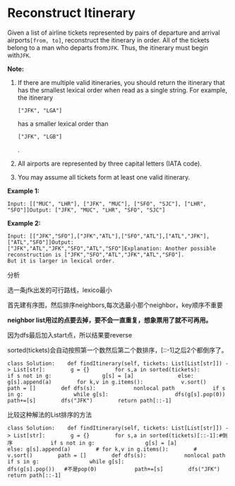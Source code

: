 # Reconstruct Itinerary

Given a list of airline tickets represented by pairs of departure and arrival airports`[from, to]`, reconstruct the itinerary in order. All of the tickets belong to a man who departs from`JFK`. Thus, the itinerary must begin with`JFK`.

**Note:**

1. If there are multiple valid itineraries, you should return the itinerary that has the smallest lexical order when read as a single string. For example, the itinerary

   `["JFK", "LGA"]`

   has a smaller lexical order than

   `["JFK", "LGB"]`

   .

2. All airports are represented by three capital letters \(IATA code\).
3. You may assume all tickets form at least one valid itinerary.

**Example 1:**

```text
Input: [["MUC", "LHR"], ["JFK", "MUC"], ["SFO", "SJC"], ["LHR", "SFO"]]Output: ["JFK", "MUC", "LHR", "SFO", "SJC"]
```

**Example 2:**

```text
Input: [["JFK","SFO"],["JFK","ATL"],["SFO","ATL"],["ATL","JFK"],["ATL","SFO"]]Output: ["JFK","ATL","JFK","SFO","ATL","SFO"]Explanation: Another possible reconstruction is ["JFK","SFO","ATL","JFK","ATL","SFO"].             But it is larger in lexical order.
```

分析

选一条jfk出发的可行路线，lexico最小

首先建有序图，然后排序neighbors,每次选最小那个neighbor，key顺序不重要

**neighbor list用过的点要去掉，要不会一直重复，想象票用了就不可再用。**

因为dfs最后加入start点，所以结果要reverse

sorted\(tickets\)会自动按照第一个数然后第二个数排序，\[::-1\]之后2个都倒序了。

```text
class Solution:    def findItinerary(self, tickets: List[List[str]]) -> List[str]:        g = {}        for s,a in sorted(tickets):            if s not in g:                g[s] = [a]              else: g[s].append(a)        for k,v in g.items():            v.sort()        path = []        def dfs(s):            nonlocal path            if s in g:                while g[s]:                     dfs(g[s].pop(0))               path+=[s]        dfs("JFK")        return path[::-1]
```

比较这种解法的List排序的方法

```text
class Solution:    def findItinerary(self, tickets: List[List[str]]) -> List[str]:        g = {}        for s,a in sorted(tickets)[::-1]:#倒序            if s not in g:                g[s] = [a]              else: g[s].append(a)        # for k,v in g.items():        #     v.sort()        path = []        def dfs(s):            nonlocal path            if s in g:                while g[s]:                     dfs(g[s].pop())   #不是pop(0)            path+=[s]        dfs("JFK")        return path[::-1]
```

